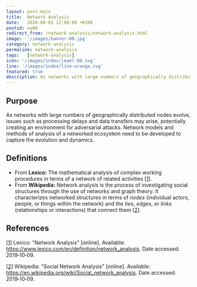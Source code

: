 ```yaml
---
layout: post-main
title:  Network Analysis
date:   2020-08-01 12:00:00 +0300
postid: na00
redirect_from: /network-analysis/network-analysis.html
image:  '/images/banner-08.jpg'
category: network-analysis
permalink: network-analysis
tags:   [network-analysis]
icon: '/images/index/jewel-08.svg'
line: '/images/index/line-orange.svg'
featured: true
description: As networks with large numbers of geographically distributed nodes evolve, issues such as processing delays and data transfers may arise, potentially creating an environment for adversarial attacks.
---
```


## Purpose

As networks with large numbers of geographically distributed nodes evolve, issues such as processing delays and data
transfers may
arise, potentially creating an environment for adversarial attacks. Network models and methods of analysis of a networked ecosystem
need to be developed to capture the evolution and dynamics.

## Definitions

- From **Lexico:** The mathematical analysis of complex working procedures in terms of a network of related activities [[1]].
- From **Wikipedia:**  Network analysis is the process of investigating social structures through the use of networks and
  graph theory. It characterizes networked structures in terms of *nodes* (individual actors, people, or things within
  the network) and the *ties*, *edges*, or *links* (relationships or interactions) that connect them [[2]].

## References


[[1]] Lexico: "Network Analysis" [online]. Available: <https://www.lexico.com/en/definition/network_analysis>.
Date accessed: 2019&#8209;10&#8209;09.

[1]: https://www.lexico.com/en/definition/network_analysis "Network Analysis"

[[2]] Wikipedia: "Social Network Analysis" [online]. Available: <https://en.wikipedia.org/wiki/Social_network_analysis>.
Date accessed: 2019&#8209;10&#8209;09.

[2]: https://en.wikipedia.org/wiki/Social_network_analysis "Social Network Analysis"
